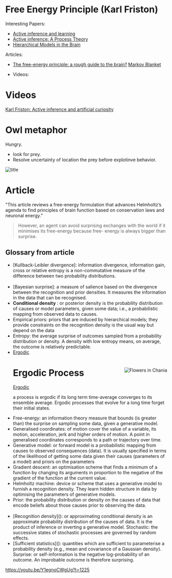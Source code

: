 # Free Energy Principle (Karl Friston)

Interesting Papers:
* [Active inference and learning](http://www.fil.ion.ucl.ac.uk/~karl/Active%20inference%20and%20learning.pdf)
* [Active inference: A Process Theory](http://www.fil.ion.ucl.ac.uk/~karl/Active%20Inference%20A%20Process%20Theory.pdf)
* [Hierarchical Models in the Brain](http://journals.plos.org/ploscompbiol/article?id=10.1371/journal.pcbi.1000211)

Articles:
* [The free-energy principle: a rough guide to the brain?](http://www.fil.ion.ucl.ac.uk/~karl/The%20free-energy%20principle%20-%20a%20rough%20guide%20to%20the%20brain.pdf)
[Markov Blanket](https://en.wikipedia.org/wiki/Markov_blanket)

* Videos:

# Videos

[Karl Friston: Active inference and artificial curiosity](https://www.youtube.com/watch?v=Y1egnoCWgUg)

# Owl metaphor

Hungry. 
* look for prey. 
* Resolve uncertainty of location the prey before explotinve behavior.

<img class="article-image" src="/images/notes/notes/Free-energy-principle/slide.png" title="title"> 


# Article
"This article reviews a free-energy formulation that
advances Helmholtz’s agenda to find principles of brain
function based on conservation laws and neuronal
energy."


> However, an agent can avoid surprising exchanges
> with the world if it minimises its free-energy because free-
> energy is always bigger than surprise.


## Glossary from article
<div class="glossary">

<ul id="glossoray-item-list">
<li>
[Kullback-Leibler divergence]: information divergence, information gain, cross or relative entropy is a non-commutative measure of the difference between two probability distributions.  <br><br>

<li> 
[Bayesian surprise]: a measure of salience based on the divergence between the recognition and prior densities. It measures the information in the data that can be recognised. 
</li>

<li>
<strong>Conditional density</strong> : or posterior density is the probability distribution of causes or model parameters, given some data; i.e., a probabilistic mapping from observed data to causes. 
</li>

<li>Empirical priors: priors that are induced by hierarchical models; they provide
constraints on the recognition density is the usual way but depend on the data
</li>

<li>
Entropy: the average surprise of outcomes sampled from a probability
distribution or density. A density with low entropy means, on average, the
outcome is relatively predictable.
</li>


<li><a href="https://en.wikipedia.org/wiki/Ergodic_theory">Ergodic </a></li>
<div class="card">
<img align="right" src="https://upload.wikimedia.org/wikipedia/commons/f/f7/Hamiltonian_flow_classical.gif" alt="Flowers in Chania"> 
<h1> Ergodic Process</h1>

<a href="https://en.wikipedia.org/wiki/Ergodic_theory">Ergodic </a>

a process is ergodic if its long term time-average converges to its ensemble average. Ergodic processes that evolve for a long time forget their initial states.
</div>


<li>
Free-energy: an information theory measure that bounds (is greater than) the surprise on sampling some data, given a generative model.
</li>

<li>
Generalised coordinates: of motion cover the value of a variable, its motion, acceleration, jerk and higher orders of motion. A point in generalised coordinates corresponds to a path or trajectory over time.<br> 
</li>

<li>Generative model: or forward model is a probabilistic mapping from causes to observed consequences (data). It is usually specified in terms of the likelihood of getting some data given their causes (parameters of a model) and priors on the parameters
</li>

<li>Gradient descent: an optimisation scheme that finds a minimum of a function by changing its arguments in proportion to the negative of the gradient of the function at the current value.
</li>

<li>
Helmholtz machine: device or scheme that uses a generative model to furnish a recognition density. They learn hidden structure in data by optimising the parameters of generative models.  
</li>

<li>
Prior: the probability distribution or density on the causes of data that encode beliefs about those causes prior to observing the data.<br> <br>
</li>

<li>
[Recognition density](): or approximating conditional density is an approximate probability distribution of the causes of data. It is the product of inference or inverting a generative model.  Stochastic: the successive states of stochastic processes are governed by random effects.
</li>

<li>
[Sufficient statistics](): quantities which are sufficient to parameterise a probability density (e.g., mean and covariance of a Gaussian density).  Surprise: or self-information is the negative log-probability of an outcome. An improbable outcome is therefore surprising. 
</li>
</li>
</ul>
</div>

https://youtu.be/Y1egnoCWgUg?t=1225
